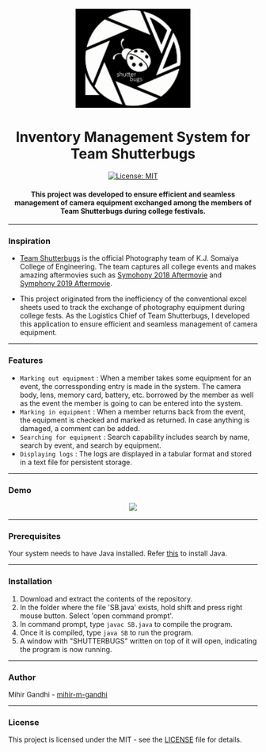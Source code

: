 <p align="center">
  <a href="" rel="noopener">
 <img height=200px src="./logo.png" alt="Shutterbugs-logo"></a>
</p>

<h1 align="center">Inventory Management System for Team Shutterbugs</h1>

<div align="center">

[![License: MIT](https://img.shields.io/badge/License-MIT-yellow.svg)](https://opensource.org/licenses/MIT)

<h4> This project was developed to ensure efficient and seamless management of camera equipment exchanged among the members of <strong>Team Shutterbugs</strong> during college festivals. </h4>

</div>

-----------------------------------------
### Inspiration

* [Team Shutterbugs](https://www.facebook.com/KJSCEShutterBugs/) is the official Photography team of K.J. Somaiya College of Engineering. The team captures all college events and makes amazing aftermovies such as [Symohony 2018 Aftermovie](https://youtu.be/aDejbo4q3ew) and [Symphony 2019 Aftermovie](https://youtu.be/6NB35IHme8o).

* This project originated from the inefficiency of the conventional excel sheets used to track the exchange of photography equipment during college fests. As the Logistics Chief of Team Shutterbugs, I developed this application to ensure efficient and seamless management of camera equipment.

------------------------------------------
### Features

- `Marking out equipment` : When a member takes some equipment for an event, the corressponding entry is made in the system. The camera body, lens, memory card, battery, etc. borrowed by the member as well as the event the member is going to can be entered into the system. 
- `Marking in equipment` : When a member returns back from the event, the equipment is checked and marked as returned. In case anything is damaged, a comment can be added.
- `Searching for equipment` : Search capability includes search by name, search by event, and search by equipment.
- `Displaying logs` : The logs are displayed in a tabular format and stored in a text file for persistent storage. 

------------------------------------------
### Demo
<p align="center">
    <img src="./Demo.gif">
</p>

------------------------------------------
### Prerequisites
Your system needs to have Java installed. Refer [this](https://www.javatpoint.com/javafx-how-to-install-java) to install Java. 

------------------------------------------
### Installation

1. Download and extract the contents of the repository. 
2. In the folder where the file 'SB.java' exists, hold shift and press right mouse button. Select 'open command prompt'.
3. In command prompt, type ```javac SB.java``` to compile the program.
4. Once it is compiled, type ```java SB``` to run the program.
5. A window with "SHUTTERBUGS" written on top of it will open, indicating the program is now running.

------------------------------------------
### Author
Mihir Gandhi - [mihir-m-gandhi](https://github.com/mihir-m-gandhi)

------------------------------------------
### License
This project is licensed under the MIT - see the [LICENSE](./LICENSE) file for details.

